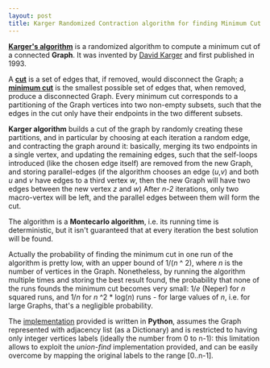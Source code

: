```yaml
---
layout: post
title: Karger Randomized Contraction algorithm for finding Minimum Cut in undirected Graphs
---
```


**[Karger's algorithm](http://en.wikipedia.org/wiki/Karger's_algorithm)** is a randomized algorithm to compute a minimum cut of a connected **Graph**. It was invented by [David Karger](http://en.wikipedia.org/wiki/David_Karger) and first published in 1993.

A **[cut](http://en.wikipedia.org/wiki/Cut_(graph_theory) )** is a set of edges that, if removed, would disconnect the Graph; a **[minimum cut](http://en.wikipedia.org/wiki/Minimum_cut)** is the smallest possible set of edges that, when removed, produce a disconnected Graph.
Every minimum cut corresponds to a partitioning of the Graph vertices into two non-empty subsets, such that the edges in the cut only have their endpoints in the two different subsets. 

**Karger algorithm** builds a cut of the graph by randomly creating these partitions, and in particular by choosing at each iteration a random edge, and contracting the graph around it: basically, merging its two endpoints in a single vertex, and updating the remaining edges, such that the self-loops introduced (like the chosen edge itself) are removed from the new Graph, and storing parallel-edges (if the algorithm chooses an edge (_u_,_v_) and both _u_ and _v_ have edges to a third vertex _w_, then the new Graph will have two edges between the new vertex _z_ and _w_)
After _n-2_ iterations, only two macro-vertex will be left, and the parallel edges between them will form the cut.

The algorithm is a **Montecarlo algorithm**, i.e. its running time is deterministic, but it isn't guaranteed that at every iteration the best solution will be found.

Actually the probability of finding the minimum cut in one run of the algorithm is pretty low, with an upper bound of 1/(_n_ ^ 2), where _n_ is the number of vertices in the Graph. Nonetheless, by running the algorithm multiple times and storing the best result found, the probability that none of the runs founds the minimum cut becomes very small: 1/_e_ (Neper) for _n_ squared runs, and 1/_n_ for _n_ ^2 * log(_n_) runs - for large values of _n_, i.e. for large Graphs, that's a negligible probability.

The [implementation](https://github.com/mlarocca/Algorithms/tree/master/karger) provided is written in **Python**, assumes the Graph represented with adjacency list (as a Dictionary) and is restricted to having only integer vertices labels (ideally the number from 0 to n-1): this limitation allows to exploit the _union-find_ implementation provided, and can be easily overcome by mapping the original labels to the range [0..n-1].